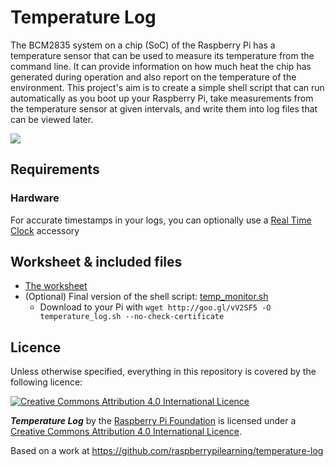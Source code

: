 # Temperature Log

The BCM2835 system on a chip (SoC) of the Raspberry Pi has a temperature sensor that can be used to measure its temperature from the command line. It can provide information on how much heat the chip has generated during operation and also report on the temperature of the environment. This project's aim is to create a simple shell script that can run automatically as you boot up your Raspberry Pi, take measurements from the temperature sensor at given intervals, and write them into log files that can be viewed later.

![](images/bcm2835.jpg)

## Requirements

### Hardware

For accurate timestamps in your logs, you can optionally use a [Real Time Clock](http://www.modmypi.com/raspberry-pi/breakout-boards/raspberry-pi-%28official%29/piface-shim-rtc-real-time-clock/) accessory

## Worksheet & included files

- [The worksheet](worksheet.md)
- (Optional) Final version of the shell script: [temp_monitor.sh](code/temp_monitor.py)
    - Download to your Pi with `wget http://goo.gl/vV2SF5 -O temperature_log.sh --no-check-certificate`

## Licence

Unless otherwise specified, everything in this repository is covered by the following licence:

[![Creative Commons Attribution 4.0 International Licence](http://i.creativecommons.org/l/by-sa/4.0/88x31.png)](http://creativecommons.org/licenses/by-sa/4.0/)

***Temperature Log*** by the [Raspberry Pi Foundation](http://www.raspberrypi.org) is licensed under a [Creative Commons Attribution 4.0 International Licence](http://creativecommons.org/licenses/by-sa/4.0/).

Based on a work at https://github.com/raspberrypilearning/temperature-log
